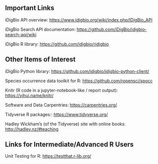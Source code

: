 ## Important Links

iDigBio API overview: https://www.idigbio.org/wiki/index.php/IDigBio_API

iDigBio Search API documentation:
https://github.com/iDigBio/idigbio-search-api/wiki

iDigBio R library: https://github.com/idigbio/ridigbio

## Other Items of Interest

iDigBio Python library: https://github.com/idigbio/idigbio-python-client/

Species occurrence data toolkit for R: https://github.com/ropensci/spocc

Knitr (R code in a jupyter-notebook-like / report output): https://yihui.name/knitr/

Software and Data Carpentries: https://carpentries.org/

Tidyverse R packages:: https://www.tidyverse.org/

Hadley Wickham’s (of the Tidyverse) site with online books: http://hadley.nz/#teaching

## Links for Intermediate/Advanced R Users

Unit Testing for R: https://testthat.r-lib.org/
